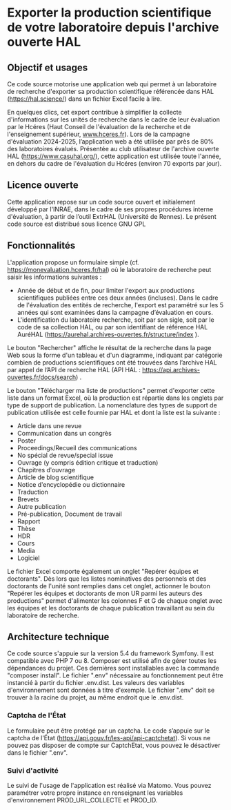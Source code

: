 # Exporter la production scientifique de votre laboratoire depuis l'archive ouverte HAL
 
## Objectif et usages
Ce code source motorise une application web qui permet à un laboratoire de recherche d'exporter sa production scientifique référencée dans HAL (https://hal.science/) dans un fichier Excel facile à lire.
 
En quelques clics, cet export contribue à simplifier la collecte d'informations sur les unités de recherche dans le cadre de leur évaluation par le Hcéres (Haut Conseil de l'évaluation de la recherche et de l'enseignement supérieur, www.hceres.fr). Lors de la campagne d'évaluation 2024-2025, l’application web a été utilisée par près de 80% des laboratoires évalués. Présentée au club utilisateur de l'archive ouverte HAL (https://www.casuhal.org/), cette application est utilisée toute l'année, en dehors du cadre de l'évaluation du Hcéres (environ 70 exports par jour).
 
## Licence ouverte
Cette application repose sur un code source ouvert et initialement développé par l'INRAE, dans le cadre de ses propres procédures interne d'évaluation, à partir de l’outil  ExtrHAL (Université de Rennes).
Le présent code source est distribué sous licence GNU GPL
 
## Fonctionnalités
L'application propose un formulaire simple (cf. https://monevaluation.hceres.fr/hal) où le laboratoire de recherche peut saisir les informations suivantes :
- Année de début et de fin, pour limiter l'export aux productions scientifiques publiées entre ces deux années (incluses). Dans le cadre de l'évaluation des entités de recherche, l'export est paramétré sur les 5 années qui sont examinées dans la campagne d’évaluation en cours.
- L'identification du laboratoire recherche, soit par son sigle, soit par le code de sa collection HAL, ou par son identifiant de référence HAL AuréHAL (https://aurehal.archives-ouvertes.fr/structure/index ).
 
Le bouton "Rechercher" affiche le résultat de la recherche dans la page Web sous la forme d'un tableau et d'un diagramme, indiquant par catégorie combien de productions scientifiques ont été trouvées dans l’archive HAL par appel de l’API de recherche HAL (API HAL : https://api.archives-ouvertes.fr/docs/search) .
 
Le bouton "Télécharger ma liste de productions" permet d'exporter cette liste dans un format Excel, où la production est répartie dans les onglets par type de support de publication. La nomenclature des types de support de publication utilisée est celle fournie par HAL et dont la liste est la suivante :
- Article dans une revue
- Communication dans un congrès
- Poster
- Proceedings/Recueil des communications
- No spécial de revue/special issue
- Ouvrage (y compris édition critique et traduction)
- Chapitres dʹouvrage
- Article de blog scientifique
- Notice dʹencyclopédie ou dictionnaire
- Traduction
- Brevets
- Autre publication
- Pré-publication, Document de travail
- Rapport
- Thèse
- HDR
- Cours
- Media
- Logiciel
 
Le fichier Excel comporte également un onglet "Repérer équipes et doctorants". Dès lors que les listes nominatives des personnels et des doctorants de l'unité sont remplies dans cet onglet, actionner le bouton "Repérer les équipes et doctorants de mon UR parmi les auteurs des productions" permet d'alimenter les colonnes F et G de chaque onglet avec les équipes et les doctorants de chaque publication travaillant au sein du laboratoire de recherche.
 
## Architecture technique
Ce code source s'appuie sur la version 5.4 du framework Symfony. Il est compatible avec PHP 7 ou 8. 
Composer est utilisé afin de gérer toutes les dépendances du projet. Ces dernières sont installables avec la commande "composer install".
Le fichier ".env" nécessaire au fonctionnement peut être instancié à partir du fichier .env.dist. Les valeurs des variables d'environnement sont données à titre d'exemple. Le fichier ".env" doit se trouver à la racine du projet, au même endroit que le .env.dist.
 
### Captcha de l'État
Le formulaire peut être protégé par un captcha. Le code s’appuie sur le captcha de l'État (https://api.gouv.fr/les-api/api-captchetat). Si vous ne pouvez pas disposer de compte sur CaptchEtat, vous pouvez le désactiver dans le fichier ".env".
 
### Suivi d'activité
Le suivi de l'usage de l'application est réalisé via Matomo. Vous pouvez paramétrer votre propre instance en renseignant les variables d'environnement PROD_URL_COLLECTE et PROD_ID.
